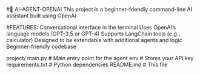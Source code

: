 #🤖 AI-AGENT-OPENAI
This project is a beginner-friendly command-line AI assistant built using OpenAI


#FEATURES:
Conversational interface in the terminal
Uses OpenAI’s language models (GPT-3.5 or GPT-4)
Supports LangChain tools (e.g., calculator)
Designed to be extendable with additional agents and logic
Beginner-friendly codebase


project/
 main.py # Main entry point for the agent
env # Stores your API key
requirements.txt # Python dependencies
README.md # This file
